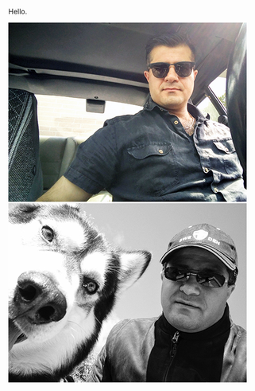 <html>
<body>
  <p>Hello.</p>
  <img src="https://github.com/45lc/45lc.github.io/blob/main/tempo.jpg" alt="">
  <img src="https://github.com/45lc/45lc.github.io/blob/main/tempi.jpg" alt="">
</body>
</html>
